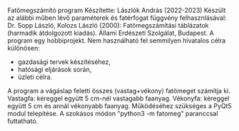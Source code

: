 Fatömegszámító program
Készítette: Lászlók András (2022-2023)
Készült az alábbi műben lévő paraméterek
és fatérfogat függvény felhasznlásával:
Dr. Sopp László, Kolozs László (2000):
Fatömegszámítási táblázatok (harmadik átdolgozott kiadás).
Állami Erdészeti Szolgálat, Budapest.
A program egy hobbiprojekt. Nem használható fel semmilyen hivatalos célra különösen:
- gazdasági tervek készítéséhez,
- hatósági eljárások során,
- üzleti célra.

A program a vágáslap feletti összes
(vastag+vékony) fatömeget számítja ki.
Vastagfa: kéreggel együtt 5 cm-nél vastagabb faanyag.
Vékonyfa: kéreggel együtt 5 cm és annál vékonyabb faanyag.
Működéséhez szükséges a PyQt5 modul telepítése.
A szokásos módon "python3 -m fatomeg" paranccsal futtatható.
